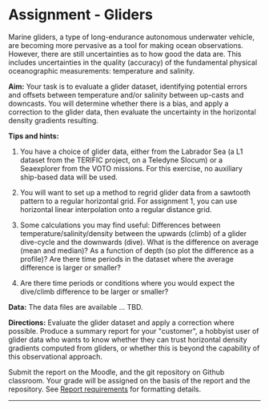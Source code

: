 
# Assignment - Gliders

Marine gliders, a type of long-endurance autonomous underwater vehicle, are becoming more pervasive as a tool for making ocean observations.  However, there are still uncertainties as to how good the data are.  This includes uncertainties in the quality (accuracy) of the fundamental physical oceanographic measurements: temperature and salinity.

**Aim:** Your task is to evaluate a glider dataset, identifying potential errors and offsets between temperature and/or salinity between up-casts and downcasts.  You will determine whether there is a bias, and apply a correction to the glider data, then evaluate the uncertainty in the horizontal density gradients resulting.

**Tips and hints:**

1. You have a choice of glider data, either from the Labrador Sea (a L1 dataset from the TERIFIC project, on a Teledyne Slocum) or a Seaexplorer from the VOTO missions.  For this exercise, no auxiliary ship-based data will be used.

2. You will want to set up a method to regrid glider data from a sawtooth pattern to a regular horizontal grid.  For assignment 1, you can use horizontal linear interpolation onto a regular distance grid.

3. Some calculations you may find useful:  Differences between temperature/salinity/density between the upwards (climb) of a glider dive-cycle and the downwards (dive).  What is the difference on average (mean and median)?  As a function of depth (so plot the difference as a profile)?  Are there time periods in the dataset where the average difference is larger or smaller?

4. Are there time periods or conditions where you would expect the dive/climb difference to be larger or smaller?

**Data:** The data files are available ... TBD.  

**Directions:** Evaluate the glider dataset and apply a correction where possible.  Produce a summary report for your "customer", a hobbyist user of glider data who wants to know whether they can trust horizontal density gradients computed from gliders, or whether this is beyond the capability of this observational approach. 

Submit the report on the Moodle, and the git repository on Github classroom.  Your grade will be assigned on the basis of the report and the repository.  See [Report requirements](../assignment/report-specs) for formatting details.

----

<!--# Variations for assignment 2 (TBD)

Update the method using horizontal optimal interpolation (rather than horizontal linear interpolation).  Apply a larger or smaller bias, and evaluate for what choices of horizontal decorrelation scale, and what salinity bias, the bias would give spurious values of negative Ertel PV.
-->